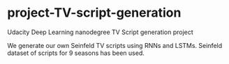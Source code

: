 # project-TV-script-generation

Udacity Deep Learning nanodegree TV Script generation project

We generate our own Seinfeld TV scripts using RNNs and LSTMs. Seinfeld dataset of scripts for 9 seasons has been used.



